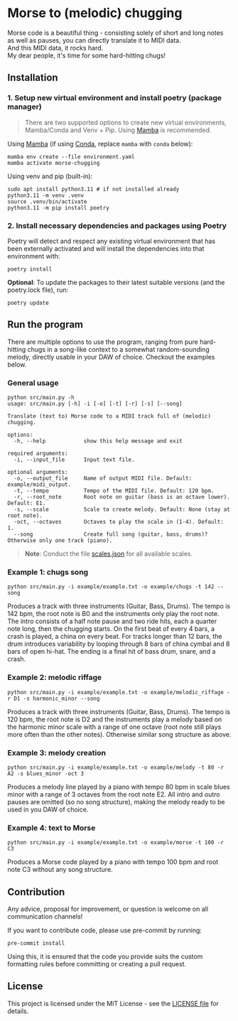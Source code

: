 # Morse to (melodic) chugging

Morse code is a beautiful thing - consisting solely of short and long notes as well as pauses, you can directly translate it to MIDI data.<br/>
And this MIDI data, it rocks hard.<br/>
My dear people, it's time for some hard-hitting chugs!

## Installation

### 1. Setup new virtual environment and install poetry (package manager)

> There are two supported options to create new virtual environments, Mamba/Conda and Venv + Pip.
> Using [Mamba](https://mamba.readthedocs.io/en/latest/index.html) is recommended.

Using [Mamba](https://mamba.readthedocs.io/en/latest/index.html) (if using [Conda](https://docs.conda.io/en/latest/), replace `mamba` with `conda` below):

```shell
mamba env create --file environment.yaml
mamba activate morse-chugging
```

Using venv and pip (built-in):

```shell
sudo apt install python3.11 # if not installed already
python3.11 -m venv .venv
source .venv/bin/activate
python3.11 -m pip install poetry
```

### 2. Install necessary dependencies and packages using Poetry

Poetry will detect and respect any existing virtual environment that has been externally activated and will install the dependencies into that environment with:

```shell
poetry install
```

**Optional**: To update the packages to their latest suitable versions (and the poetry.lock file), run:

```shell
poetry update
```

## Run the program

There are multiple options to use the program, ranging from pure hard-hitting chugs in a song-like context to a somewhat random-sounding melody, directly usable in your DAW of choice. Checkout the examples below.

### General usage

```shell
python src/main.py -h
usage: src/main.py [-h] -i [-o] [-t] [-r] [-s] [--song]

Translate (text to) Morse code to a MIDI track full of (melodic) chugging.

options:
  -h, --help            show this help message and exit

required arguments:
  -i, --input_file      Input text file.

optional arguments:
  -o, --output_file     Name of output MIDI file. Default: example/midi_output.
  -t, --tempo           Tempo of the MIDI file. Default: 120 bpm.
  -r, --root_note       Root note on guitar (bass is an octave lower). Default: E1.
  -s, --scale           Scale to create melody. Default: None (stay at root note).
  -oct, --octaves       Octaves to play the scale in (1-4). Default: 1.
  --song                Create full song (guitar, bass, drums)? Otherwise only one track (piano).
```

> **Note**: Conduct the file [scales.json](./assets/scales.json) for all available scales.

### Example 1: chugs song

```shell
python src/main.py -i example/example.txt -o example/chugs -t 142 --song
```

Produces a track with three instruments (Guitar, Bass, Drums). The tempo is 142 bpm, the root note is B0 and the instruments only play the root note. The intro consists of a half note pause and two ride hits, each a quarter note long, then the chugging starts. On the first beat of every 4 bars, a crash is played, a china on every beat. For tracks longer than 12 bars, the drum introduces variability by looping through 8 bars of china cymbal and 8 bars of open hi-hat. The ending is a final hit of bass drum, snare, and a crash.


### Example 2: melodic riffage

```shell
python src/main.py -i example/example.txt -o example/melodic_riffage -r D1 -s harmonic_minor --song
```

Produces a track with three instruments (Guitar, Bass, Drums). The tempo is 120 bpm, the root note is D2 and the instruments play a melody based on the harmonic minor scale with a range of one octave (root note still plays more often than the other notes). Otherwise similar song structure as above.

### Example 3: melody creation

```shell
python src/main.py -i example/example.txt -o example/melody -t 80 -r A2 -s blues_minor -oct 3
```

Produces a melody line played by a piano with tempo 80 bpm in scale blues minor with a range of 3 octaves from the root note E2. All intro and outro pauses are omitted (so no song structure), making the melody ready to be used in you DAW of choice.

### Example 4: text to Morse

```shell
python src/main.py -i example/example.txt -o example/morse -t 100 -r C3
```

Produces a Morse code played by a piano with tempo 100 bpm and root note C3 without any song structure.

## Contribution

Any advice, proposal for improvement, or question is welcome on all communication channels!

If you want to contribute code, please use pre-commit by running:

```shell
pre-commit install
```

Using this, it is ensured that the code you provide suits the custom formatting rules before committing or creating a pull request.

## License

This project is licensed under the MIT License - see the [LICENSE file](./LICENSE) for details.
